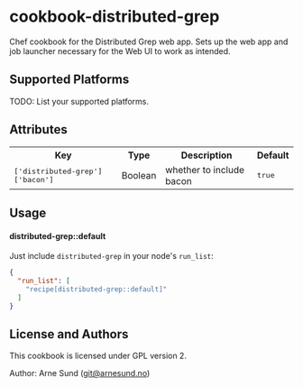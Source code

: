 cookbook-distributed-grep
=========================

Chef cookbook for the Distributed Grep web app. Sets up the web app and job launcher necessary for the Web UI to work as intended.

Supported Platforms
-------------------

TODO: List your supported platforms.

Attributes
----------

<table>
  <tr>
    <th>Key</th>
    <th>Type</th>
    <th>Description</th>
    <th>Default</th>
  </tr>
  <tr>
    <td><tt>['distributed-grep']['bacon']</tt></td>
    <td>Boolean</td>
    <td>whether to include bacon</td>
    <td><tt>true</tt></td>
  </tr>
</table>

Usage
-----

#### distributed-grep::default
Just include `distributed-grep` in your node's `run_list`:

```json
{
  "run_list": [
    "recipe[distributed-grep::default]"
  ]
}
```

License and Authors
-------------------
This cookbook is licensed under GPL version 2.

Author: Arne Sund (git@arnesund.no)


